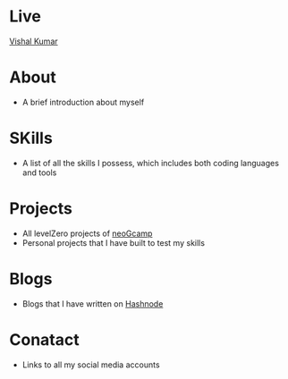 # Live
[Vishal Kumar](https://vishalkumar.netlify.app)

# About 
* A brief introduction about myself

# SKills
* A list of all the skills I possess, which includes both coding languages and tools

# Projects
* All levelZero projects of [neoGcamp](https://neog.camp/)
* Personal projects that I have built to test my skills

# Blogs
* Blogs that I have written on [Hashnode](https://thisisvishal.hashnode.dev/)

# Conatact
* Links to all my social media accounts
